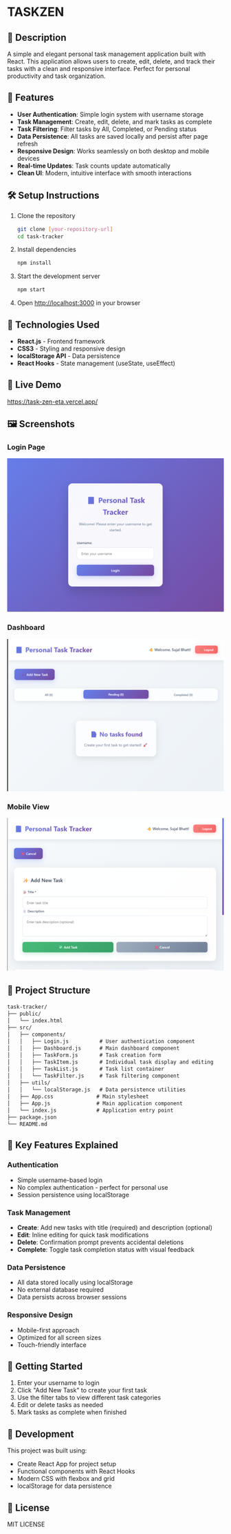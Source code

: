 # TASKZEN

## 📖 Description
A simple and elegant personal task management application built with React. This application allows users to create, edit, delete, and track their tasks with a clean and responsive interface. Perfect for personal productivity and task organization.

## 🚀 Features
- **User Authentication**: Simple login system with username storage
- **Task Management**: Create, edit, delete, and mark tasks as complete
- **Task Filtering**: Filter tasks by All, Completed, or Pending status
- **Data Persistence**: All tasks are saved locally and persist after page refresh
- **Responsive Design**: Works seamlessly on both desktop and mobile devices
- **Real-time Updates**: Task counts update automatically
- **Clean UI**: Modern, intuitive interface with smooth interactions

## 🛠 Setup Instructions
1. Clone the repository
   ```bash
   git clone [your-repository-url]
   cd task-tracker
   ```

2. Install dependencies
   ```bash
   npm install
   ```

3. Start the development server
   ```bash
   npm start
   ```

4. Open [http://localhost:3000](http://localhost:3000) in your browser

## 🧰 Technologies Used
- **React.js** - Frontend framework
- **CSS3** - Styling and responsive design
- **localStorage API** - Data persistence
- **React Hooks** - State management (useState, useEffect)

## 🔗 Live Demo
https://task-zen-eta.vercel.app/

## 🖼 Screenshots

### Login Page
![Login Page](./screenshots/login.png)

### Dashboard
![Dashboard](./screenshots/dashboard.png)

### Mobile View
![Add Task](./screenshots/add.png)

## 📁 Project Structure
```
task-tracker/
├── public/
│   └── index.html
├── src/
│   ├── components/
│   │   ├── Login.js          # User authentication component
│   │   ├── Dashboard.js      # Main dashboard component
│   │   ├── TaskForm.js       # Task creation form
│   │   ├── TaskItem.js       # Individual task display and editing
│   │   ├── TaskList.js       # Task list container
│   │   └── TaskFilter.js     # Task filtering component
│   ├── utils/
│   │   └── localStorage.js   # Data persistence utilities
│   ├── App.css              # Main stylesheet
│   ├── App.js               # Main application component
│   └── index.js             # Application entry point
├── package.json
└── README.md
```

## 🎯 Key Features Explained

### Authentication
- Simple username-based login
- No complex authentication - perfect for personal use
- Session persistence using localStorage

### Task Management
- **Create**: Add new tasks with title (required) and description (optional)
- **Edit**: Inline editing for quick task modifications
- **Delete**: Confirmation prompt prevents accidental deletions
- **Complete**: Toggle task completion status with visual feedback

### Data Persistence
- All data stored locally using localStorage
- No external database required
- Data persists across browser sessions

### Responsive Design
- Mobile-first approach
- Optimized for all screen sizes
- Touch-friendly interface

## 🚀 Getting Started
1. Enter your username to login
2. Click "Add New Task" to create your first task
3. Use the filter tabs to view different task categories
4. Edit or delete tasks as needed
5. Mark tasks as complete when finished

## 🔧 Development
This project was built using:
- Create React App for project setup
- Functional components with React Hooks
- Modern CSS with flexbox and grid
- localStorage for data persistence

## 📝 License
MIT LICENSE
